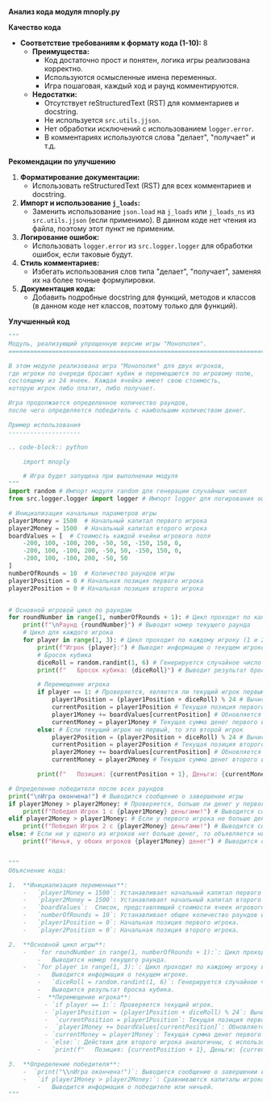 **Анализ кода модуля mnoply.py**

**Качество кода**
-   **Соответствие требованиям к формату кода (1-10):** 8
    -   **Преимущества:**
        -   Код достаточно прост и понятен, логика игры реализована корректно.
        -   Используются осмысленные имена переменных.
        -   Игра пошаговая, каждый ход и раунд комментируются.
    -   **Недостатки:**
        -   Отсутствует reStructuredText (RST) для комментариев и docstring.
        -   Не используется `src.utils.jjson`.
        -   Нет обработки исключений с использованием `logger.error`.
        -   В комментариях используются слова "делает", "получает" и т.д.

**Рекомендации по улучшению**
1.  **Форматирование документации:**
    -   Использовать reStructuredText (RST) для всех комментариев и docstring.
2.  **Импорт и использование `j_loads`:**
    -   Заменить использование `json.load` на `j_loads` или `j_loads_ns` из `src.utils.jjson` (если применимо). В данном коде нет чтения из файла, поэтому этот пункт не применим.
3.  **Логирование ошибок:**
    -   Использовать `logger.error` из `src.logger.logger` для обработки ошибок, если таковые будут.
4.  **Стиль комментариев:**
    -   Избегать использования слов типа "делает", "получает", заменяя их на более точные формулировки.
5.  **Документация кода:**
    -   Добавить подробные docstring для функций, методов и классов (в данном коде нет классов, поэтому только для функций).

**Улучшенный код**
```python
"""
Модуль, реализующий упрощенную версию игры "Монополия".
=========================================================================================

В этом модуле реализована игра "Монополия" для двух игроков,
где игроки по очереди бросают кубик и перемещаются по игровому полю,
состоящему из 24 ячеек. Каждая ячейка имеет свою стоимость,
которую игрок либо платит, либо получает.

Игра продолжается определенное количество раундов,
после чего определяется победитель с наибольшим количеством денег.

Пример использования
--------------------

.. code-block:: python

    import mnoply

    # Игра будет запущена при выполнении модуля
"""
import random # Импорт модуля random для генерации случайных чисел
from src.logger.logger import logger # Импорт logger для логирования ошибок

# Инициализация начальных параметров игры
player1Money = 1500  # Начальный капитал первого игрока
player2Money = 1500  # Начальный капитал второго игрока
boardValues = [  # Стоимость каждой ячейки игрового поля
    -200, 100, -100, 200, -50, 50, -150, 150, 0,
    -200, 100, -100, 200, -50, 50, -150, 150, 0,
    -200, 100, -100, 200, -50, 50
]
numberOfRounds = 10  # Количество раундов игры
player1Position = 0 # Начальная позиция первого игрока
player2Position = 0 # Начальная позиция второго игрока


# Основной игровой цикл по раундам
for roundNumber in range(1, numberOfRounds + 1): # Цикл проходит по каждому раунду
    print(f"\nРаунд {roundNumber}") # Выводит номер текущего раунда
    # Цикл для каждого игрока
    for player in range(1, 3): # Цикл проходит по каждому игроку (1 и 2)
        print(f"Игрок {player}:") # Выводит информацию о текущем игроке
        # Бросок кубика
        diceRoll = random.randint(1, 6) # Генерируется случайное число от 1 до 6
        print(f"   Бросок кубика: {diceRoll}") # Выводит результат броска кубика

        # Перемещение игрока
        if player == 1: # Проверяется, является ли текущий игрок первым
            player1Position = (player1Position + diceRoll) % 24 # Вычисляется новая позиция первого игрока, учитывая цикличность поля
            currentPosition = player1Position # Текущая позиция первого игрока
            player1Money += boardValues[currentPosition] # Обновляется капитал первого игрока, добавляется или вычитается стоимость ячейки
            currentMoney = player1Money # Текущая сумма денег первого игрока
        else: # Если текущий игрок не первый, то это второй игрок
            player2Position = (player2Position + diceRoll) % 24 # Вычисляется новая позиция второго игрока, учитывая цикличность поля
            currentPosition = player2Position # Текущая позиция второго игрока
            player2Money += boardValues[currentPosition] # Обновляется капитал второго игрока, добавляется или вычитается стоимость ячейки
            currentMoney = player2Money # Текущая сумма денег второго игрока

        print(f"   Позиция: {currentPosition + 1}, Деньги: {currentMoney}") # Выводится текущая позиция игрока и его капитал

# Определение победителя после всех раундов
print("\nИгра окончена!") # Выводится сообщение о завершении игры
if player1Money > player2Money: # Проверяется, больше ли денег у первого игрока, чем у второго
    print(f"Победил Игрок 1 с {player1Money} деньгами!") # Выводится сообщение о победе первого игрока
elif player2Money > player1Money: # Если у первого игрока не больше денег, проверяется, больше ли у второго
    print(f"Победил Игрок 2 с {player2Money} деньгами!") # Выводится сообщение о победе второго игрока
else: # Если ни у одного из игроков нет больше денег, то объявляется ничья
    print(f"Ничья, у обоих игроков {player1Money} денег") # Выводится сообщение о ничьей


"""
Объяснение кода:

1.  **Инициализация переменных**:
    -   `player1Money = 1500`: Устанавливает начальный капитал первого игрока.
    -   `player2Money = 1500`: Устанавливает начальный капитал второго игрока.
    -   `boardValues`:  Список, представляющий стоимости ячеек игрового поля (положительные или отрицательные).
    -   `numberOfRounds = 10`: Устанавливает общее количество раундов игры.
    -   `player1Position = 0`: Начальная позиция первого игрока.
    -   `player2Position = 0`: Начальная позиция второго игрока.

2.  **Основной цикл игры**:
    -   `for roundNumber in range(1, numberOfRounds + 1):`: Цикл проходит по каждому раунду игры.
        -   Выводится номер текущего раунда.
    -   `for player in range(1, 3):`: Цикл проходит по каждому игроку в каждом раунде.
        -   Выводится информация о текущем игроке.
        -   `diceRoll = random.randint(1, 6)`: Генерируется случайное число (результат броска кубика).
        -   Выводится результат броска кубика.
        -  **Перемещение игрока**:
          - `if player == 1:`: Проверяется текущий игрок.
          - `player1Position = (player1Position + diceRoll) % 24`: Вычисляется новая позиция первого игрока, учитывая цикличность игрового поля.
          -  `currentPosition = player1Position`: Текущая позиция первого игрока.
          -  `player1Money += boardValues[currentPosition]`: Обновляется капитал первого игрока, добавляя или вычитая стоимость ячейки.
          - `currentMoney = player1Money`: Текущая сумма денег первого игрока
          - `else:`: Действия для второго игрока аналогичны, с использованием соответствующих переменных.
        -   `print(f"   Позиция: {currentPosition + 1}, Деньги: {currentMoney}")`: Выводится текущая позиция игрока и его капитал.

3.  **Определение победителя**:
    -  `print("\\nИгра окончена!")`: Выводится сообщение о завершении игры.
    -   `if player1Money > player2Money:`: Сравниваются капиталы игроков для определения победителя.
        -   Выводится информация о победителе или ничьей.
"""
```